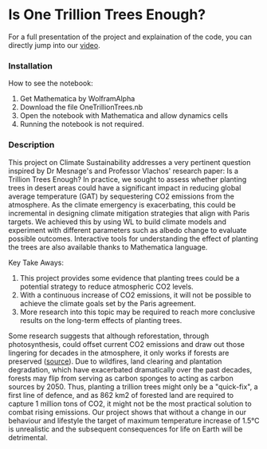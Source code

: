 # Is One Trillion Trees Enough?

For a full presentation of the project and explaination of the code, you can directly jump into our [video](https://youtu.be/AL5joc94T5I).

### Installation
How to see the notebook:
1. Get Mathematica by WolframAlpha
2. Download the file OneTrillionTrees.nb
3. Open the notebook with Mathematica and allow dynamics cells
4. Running the notebook is not required.

### Description
This project on Climate Sustainability addresses a very pertinent question inspired by Dr Mesnage's and Professor Vlachos' research paper: Is a Trillion Trees Enough? 
In practice, we sought to assess whether planting trees in desert areas could have a significant impact in reducing global average temperature (GAT) by sequestering CO2 emissions from the atmosphere. As the climate emergency is exacerbating, this could be incremental in designing climate mitigation strategies that align with Paris targets. We achieved this by using WL to build climate models and experiment with different parameters such as albedo change to evaluate possible outcomes. Interactive tools for understanding the effect of planting the trees are also available thanks to Mathematica language. 

Key Take Aways:
1. This project provides some evidence that planting trees could be a potential strategy to reduce atmospheric CO2 levels.
2. With a continuous increase of CO2 emissions, it will not be possible to achieve the climate goals set by the Paris agreement.
3. More research into this topic may be required to reach more conclusive results on the long-term effects of planting trees.

Some research suggests that although reforestation, through photosynthesis, could offset current CO2 emissions and draw out those lingering for decades in the atmosphere, it only works if forests are preserved ([source](https://www.sciencenews.org/article/planting-trees-climate-change-carbon-capture-deforestation)). Due to wildfires, land clearing and plantation degradation, which have exacerbated dramatically over the past decades, forests may flip from serving as carbon sponges to acting as carbon sources by 2050. Thus, planting a trillion trees might only be a "quick-fix", a first line of defence, and as 862 km2 of forested land are required to capture 1 million tons of CO2, it might not be the most practical solution to combat rising emissions. Our project shows that without a change in our behaviour and lifestyle the target of maximum temperature increase of 1.5°C is unrealistic and the subsequent consequences for life on Earth will be detrimental.
